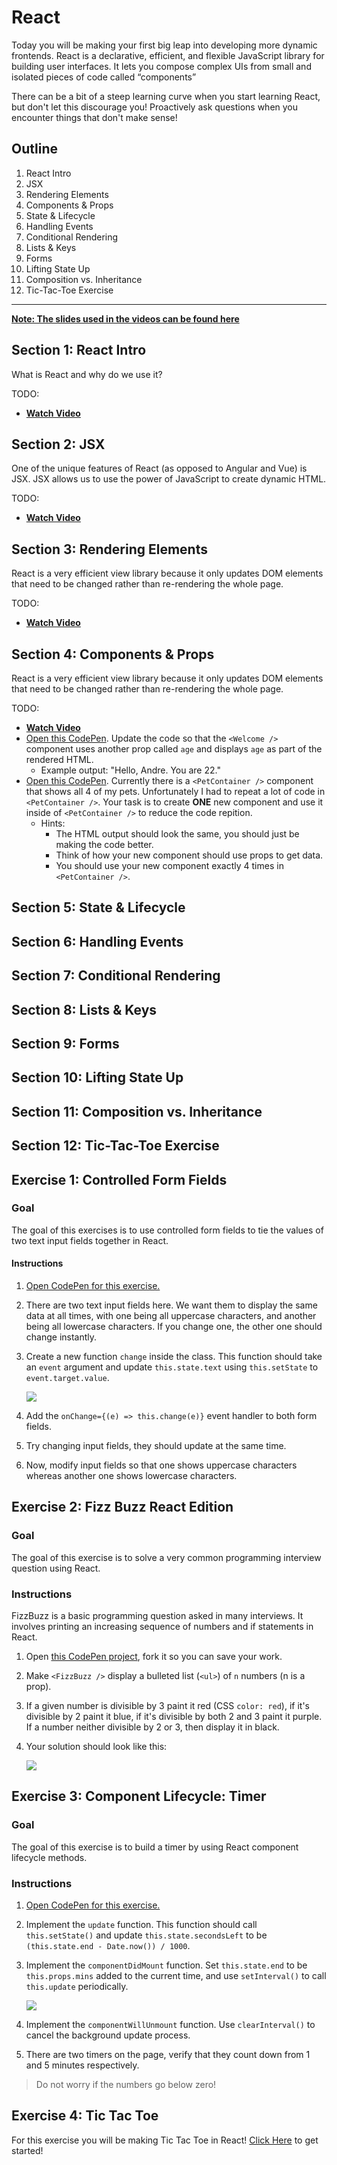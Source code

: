 # React

Today you will be making your first big leap into developing more dynamic frontends. React is a declarative, efficient, and flexible JavaScript library for building user interfaces. It lets you compose complex UIs from small and isolated pieces of code called “components”

There can be a bit of a steep learning curve when you start learning React, but don't let this discourage you! Proactively ask questions when you encounter things that don't make sense!

## Outline

1. React Intro
2. JSX
3. Rendering Elements
4. Components & Props
5. State & Lifecycle
6. Handling Events
7. Conditional Rendering
8. Lists & Keys
9. Forms
10. Lifting State Up
11. Composition vs. Inheritance
12. Tic-Tac-Toe Exercise

---

**[Note: The slides used in the videos can be found here](https://goo.gl/w7zRMr)**

## Section 1: React Intro

What is React and why do we use it?

TODO:

- **[Watch Video][intro]**

## Section 2: JSX

One of the unique features of React (as opposed to Angular and Vue) is JSX. JSX allows us to use the power of JavaScript to create dynamic HTML.

TODO:

- **[Watch Video][jsx]**

## Section 3: Rendering Elements

React is a very efficient view library because it only updates DOM elements that need to be changed rather than re-rendering the whole page.

TODO:

- **[Watch Video][rendering]**

## Section 4: Components & Props

React is a very efficient view library because it only updates DOM elements that need to be changed rather than re-rendering the whole page.

TODO:

- **[Watch Video][components]**
- [Open this CodePen][ex1]. Update the code so that the `<Welcome />` component uses another prop called `age` and displays `age` as part of the rendered HTML.
  - Example output: "Hello, Andre. You are 22."
- [Open this CodePen][ex2]. Currently there is a `<PetContainer />` component that shows all 4 of my pets. Unfortunately I had to repeat a lot of code in `<PetContainer />`. Your task is to create **ONE** new component and use it inside of `<PetContainer />` to reduce the code repition.
  - Hints:
    - The HTML output should look the same, you should just be making the code better.
    - Think of how your new component should use props to get data.
    - You should use your new component exactly 4 times in `<PetContainer />`.

## Section 5: State & Lifecycle

## Section 6: Handling Events

## Section 7: Conditional Rendering

## Section 8: Lists & Keys

## Section 9: Forms

## Section 10: Lifting State Up

## Section 11: Composition vs. Inheritance

## Section 12: Tic-Tac-Toe Exercise

[intro]: https://www.youtube.com/watch?v=d5n-XBpNhzI
[jsx]: https://www.youtube.com/watch?v=CoU7sK9_Joo
[rendering]: https://www.youtube.com/watch?v=jOMQ2Z0wH4A
[components]: https://www.youtube.com/watch?v=uHV8gXn3ljo
[ex1]: https://codepen.io/BitsofGood/pen/mzNrrL?&editors=0010
[ex2]: https://codepen.io/BitsofGood/pen/ZwNxBY?editors=0010


## Exercise 1: Controlled Form Fields

### Goal

The goal of this exercises is to use controlled form fields to tie the values of two text input fields together in React.

#### Instructions

1. [Open CodePen for this exercise.](https://codepen.io/BitsofGood/pen/VVvrGE?editors=1000#0)

2. There are two text input fields here. We want them to display the same data at all times, with one being all uppercase characters, and another being all lowercase characters. If you change one, the other one should change instantly.

3. Create a new function `change` inside the class. This function should take an `event` argument and update `this.state.text` using `this.setState` to `event.target.value`.

    ![](img/change.png)

4. Add the `onChange={(e) => this.change(e)}` event handler to both form fields.

5. Try changing input fields, they should update at the same time.

6. Now, modify input fields so that one shows uppercase characters whereas another one shows lowercase characters.


## Exercise 2: Fizz Buzz React Edition

### Goal

The goal of this exercise is to solve a very common  programming interview question using React.

### Instructions

FizzBuzz is a basic programming question asked in many interviews. It involves
printing an increasing sequence of numbers and if statements in React.

1. Open [this CodePen project](https://codepen.io/BitsofGood/pen/wQKPOa), fork it so you can save your work.

2. Make `<FizzBuzz />` display a bulleted list (`<ul>`) of `n` numbers (n is a prop).

3. If a given number is divisible by 3 paint it red (CSS `color: red`), if it's divisible by 2 paint it blue, if it's divisible by both 2 and 3 paint it purple. If a number neither divisible by 2 or 3, then display it in black.

4. Your solution should look like this:

    ![](img/codepen-fizz.png)

## Exercise 3: Component Lifecycle: Timer

### Goal

The goal of this exercise is to build a timer by using React
component lifecycle methods.

### Instructions

1. [Open CodePen for this exercise.](https://codepen.io/BitsofGood/pen/qQOVvy)

2. Implement the `update` function. This function should call `this.setState()` and update `this.state.secondsLeft` to be `(this.state.end - Date.now()) / 1000`.

3. Implement the `componentDidMount` function. Set `this.state.end` to be `this.props.mins` added to the current time, and use `setInterval()` to call `this.update` periodically.

    ![](img/setInterval.png)

4. Implement the `componentWillUnmount` function. Use `clearInterval()` to cancel the background update process.

5. There are two timers on the page, verify that they count down from 1 and 5 minutes respectively.

> Do not worry if the numbers go below zero!

## Exercise 4: Tic Tac Toe

For this exercise you will be making Tic Tac Toe in React!
[Click Here](tic-tac-toe/) to get started!